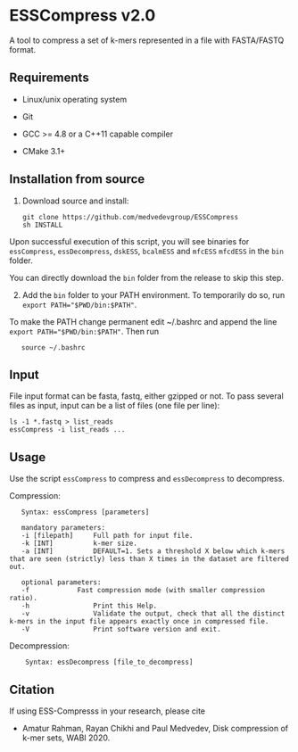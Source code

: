 # ESSCompress v2.0

A tool to compress a set of k-mers represented in a file with FASTA/FASTQ format.


## Requirements

- Linux/unix operating system

- Git  

- GCC >= 4.8 or a C++11 capable compiler   

- CMake 3.1+   



## Installation from source

1) Download source and install:

       git clone https://github.com/medvedevgroup/ESSCompress
       sh INSTALL

Upon successful execution of this script, you will see binaries for `essCompress`, `essDecompress`, `dskESS`, `bcalmESS` and `mfcESS` `mfcdESS` in the `bin` folder.

You can directly download the `bin` folder from the release to skip this step.


2) Add the `bin` folder to your PATH environment. To temporarily do so, 
run `export PATH="$PWD/bin:$PATH"`.

To make the PATH change permanent edit ~/.bashrc and append the line `export PATH="$PWD/bin:$PATH"`. Then run      
       
       source ~/.bashrc
	


## Input    

File input format can be fasta, fastq, either gzipped or not.
To pass several files as input, input can be a list of files (one file per line):

`ls -1 *.fastq > list_reads`   
`essCompress -i list_reads ...`

## Usage


Use the script `essCompress` to compress and `essDecompress` to decompress.

Compression:
	
       Syntax: essCompress [parameters]   
       
       mandatory parameters:  
       -i [filepath]     Full path for input file.        
	   -k [INT]          k-mer size.
	   -a [INT]          DEFAULT=1. Sets a threshold X below which k-mers that are seen (strictly) less than X times in the dataset are filtered out.
	   
	   optional parameters:   
	   -f		     Fast compression mode (with smaller compression ratio).
	   -h                Print this Help.
	   -v                Validate the output, check that all the distinct k-mers in the input file appears exactly once in compressed file.
	   -V                Print software version and exit.

      
Decompression:
  
        Syntax: essDecompress [file_to_decompress]


## Citation

If using ESS-Compresss in your research, please cite
* Amatur Rahman, Rayan Chikhi and Paul Medvedev, Disk compression of k-mer sets, WABI 2020.
